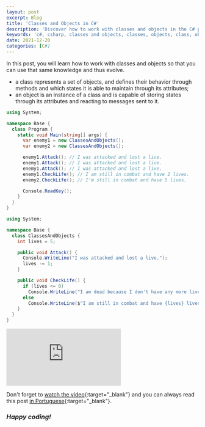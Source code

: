```yaml
---
layout: post
excerpt: Blog
title: 'Classes and Objects in C#'
description: 'Discover how to work with classes and objects in the C# programming language. Get answers to your questions with the theory and examples presented.'
keywords: 'c#, csharp, classes and objects, classes, objects, class, object, post'
date: 2021-12-20
categories: [C#]
---
```


In this post, you will learn how to work with classes and objects so that you can use that same knowledge and thus evolve.

- a class represents a set of objects, and defines their behavior through methods and which states it is able to maintain through its attributes;
- an object is an instance of a class and is capable of storing states through its attributes and reacting to messages sent to it.

```csharp
using System;

namespace Base {
  class Program {
    static void Main(string[] args) {
      var enemy1 = new ClassesAndObjects();
      var enemy2 = new ClassesAndObjects();

      enemy1.Attack(); // I was attacked and lost a live.
      enemy1.Attack(); // I was attacked and lost a live.
      enemy1.Attack(); // I was attacked and lost a live.
      enemy1.CheckLife(); // I am still in combat and have 2 lives.
      enemy2.CheckLife(); // I'm still in combat and have 5 lives.

      Console.ReadKey();
    }
  }
}
```

```csharp
using System;

namespace Base {
  class ClassesAndObjects {
    int lives = 5;

    public void Attack() {
      Console.WriteLine("I was attacked and lost a live.");
      lives -= 1;
    }

    public void CheckLife() {
      if (lives <= 0)
        Console.WriteLine("I am dead because I don't have any more lives.");
      else
        Console.WriteLine($"I am still in combat and have {lives} lives.");
    }
  }
}
```

<div class="video-container">
  <iframe src="https://www.youtube.com/embed/9FNQUgfBUz8" frameborder="0" allowfullscreen></iframe>
</div>

Don't forget to [watch the video](https://youtu.be/9FNQUgfBUz8){:target="\_blank"} and you can always read this post [in Portuguese](https://caffeinealgorithm.com/blog/classes-e-objetos-em-csharp/){:target="\_blank"}.

### _Happy coding!_
